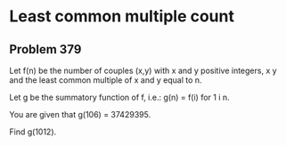 #  Least common multiple count
## Problem 379



Let f(n) be the number of couples (x,y) with x and y positive integers, x y and the least common multiple of x and y equal to n.


Let g be the summatory function of f, i.e.: 
g(n) = f(i)  for 1 i n.


You are given that g(106) = 37429395.


Find g(1012).









